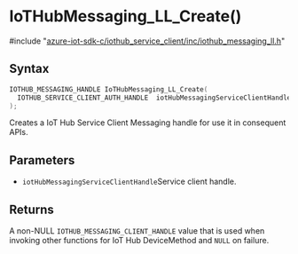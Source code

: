 # IoTHubMessaging_LL_Create()

\#include "[azure-iot-sdk-c/iothub_service_client/inc/iothub_messaging_ll.h](../iot-c-ref-iothub-messaging-ll-h.md)"  

## Syntax

```C
IOTHUB_MESSAGING_HANDLE IoTHubMessaging_LL_Create(
  IOTHUB_SERVICE_CLIENT_AUTH_HANDLE  iotHubMessagingServiceClientHandle
);
```

Creates a IoT Hub Service Client Messaging handle for use it in consequent APIs.

## Parameters
* `iotHubMessagingServiceClientHandle`Service client handle.

## Returns
A non-NULL `IOTHUB_MESSAGING_CLIENT_HANDLE` value that is used when invoking other functions for IoT Hub DeviceMethod and `NULL` on failure.

